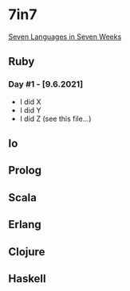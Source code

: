 
# 7in7
[Seven Languages in Seven Weeks](https://pragprog.com/titles/btlang/seven-languages-in-seven-weeks/)

## Ruby
### Day #1 - [9.6.2021]
- I did X
- I did Y
- I did Z (see this file...)

## Io

## Prolog

## Scala

## Erlang

## Clojure

## Haskell
